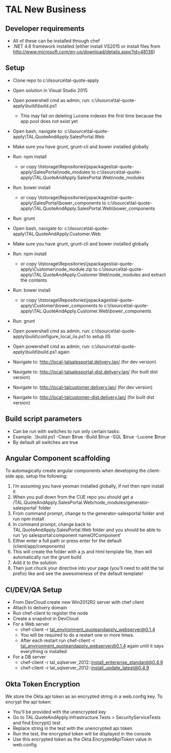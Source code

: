 ﻿# TAL New Business

## Developer requirements
* All of these can be installed through chef
* .NET 4.6 framework installed (either install VS2015 or install files from http://www.microsoft.com/en-us/download/details.aspx?id=48136)

## Setup
* Clone repo to c:\ilsource\tal-quote-apply
* Open solution in Visual Studio 2015
* Open powershell cmd as admin, run: c:\ilsource\tal-quote-apply\build\build.ps1
	* This may fail on deleting Lucene indexes the first time because the app pool does not exist yet

* Open bash, navigate to: c:\ilsource\tal-quote-apply\TAL.QuoteAndApply.SalesPortal.Web
* Make sure you have grunt, grunt-cli and bower installed globally
* Run: npm install 
	* or copy \\itstorage\Repositories\jspackages\tal-quote-apply\SalesPortal\node_modules to c:\ilsource\tal-quote-apply\TAL.QuoteAndApply.SalesPortal.Web\node_modules
* Run: bower install 
	* or copy \\itstorage\Repositories\jspackages\tal-quote-apply\SalesPortal\bower_components to c:\ilsource\tal-quote-apply\TAL.QuoteAndApply.SalesPortal.Web\bower_components
* Run: grunt

* Open bash, navigate to: c:\ilsource\tal-quote-apply\TAL.QuoteAndApply.Customer.Web
* Make sure you have grunt, grunt-cli and bower installed globally
* Run: npm install 
	* or copy \\itstorage\Repositories\jspackages\tal-quote-apply\Customer\node_module.zip to c:\ilsource\tal-quote-apply\TAL.QuoteAndApply.Customer.Web\node_modules and extract the contents
* Run: bower install 
	* or copy \\itstorage\Repositories\jspackages\tal-quote-apply\Customer\bower_components to c:\ilsource\tal-quote-apply\TAL.QuoteAndApply.Customer.Web\bower_components
* Run: grunt

* Open powershell cmd as admin, run: c:\ilsource\tal-quote-apply\build\configure_local_iis.ps1 to setup IIS
* Open powershell cmd as admin, run: c:\ilsource\tal-quote-apply\build\build.ps1 again

* Navigate to: http://local-talsalesportal.delivery.lan/ (for dev version)
* Navigate to: http://local-talsalesportal-dist.delivery.lan/ (for built dist version)
* Navigate to: http://local-talcustomer.delivery.lan/ (for dev version)
* Navigate to: http://local-talcustomer-dist.delivery.lan/ (for built dist version)


## Build script parameters
* Can be run with switches to run only certain tasks:
* Example: .\build.ps1 -Clean $true -Build $true -SQL $true -Lucene $true
* By default all switches are true

## Angular Component scaffolding
To automagically create angular components when developing the client-side app, setup the following:

1. I’m assuming you have yeoman installed globally, if not then npm install it
2. When you pull down from the CUE repo you should get a /TAL.QuoteAndApply.SalesPortal.Web/node_modules/generator-salesportal’ folder
3. From command prompt, change to the generator-salesportal folder and run npm install 
4. In command prompt, change back to TAL.QuoteAndApply.SalesPortal.Web folder and you should be able to run ‘yo salesportal:component nameOfComponent‘
5. Either enter a full path or press enter for the default (client/app/components)
6. This will create the folder with a js and html template file, then will automatically run the grunt build
7. Add it to the solution 
8. Then just chuck your directive into your page (you’ll need to add the tal prefix) like <tal-name-of-component> and see the awesomeness of the default template!

## CI/DEV/QA Setup
* From DevCloud create new Win2012R2 server with chef client
* Attach to delivery domain
* Run chef-client to register the node
* Create a snapshot in DevCloud
* For a Web server 
  * chef-client -r tal_environment_quoteandapply_webserver@0.1.4
  * You will be required to do a restart one or more times. 
  * After each restart run chef-client -r tal_environment_quoteandapply_webserver@0.1.4 again until it says everything is installed
* For a DB server 
  * chef-client -r tal_sqlserver_2012::install_enterprise_standard@0.4.9 
  * chef-client -r tal_sqlserver_2012::install_update_latest@0.4.9
  
## Okta Token Encryption
We store the Okta api token as an encrypted string in a web.config key. To encrypt the api token:
* You'll be provided with the unencrypted key
* Go to TAL.QuoteAndApply.Infrastructure.Tests > SecurityServiceTests and find Encrypt() test
* Replace string in the test with the unencrypted api token
* Run the test, the encrypted token will be displayed in the console
* Use this encrypted token as the Okta.EncryptedApiToken value in web.config


